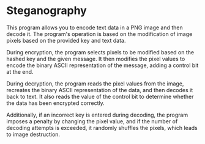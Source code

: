 # Steganography

This program allows you to encode text data in a PNG image and then decode it. The program's operation is based on the modification of image pixels based on the provided key and text data.

During encryption, the program selects pixels to be modified based on the hashed key and the given message. It then modifies the pixel values to encode the binary ASCII representation of the message, adding a control bit at the end.

During decryption, the program reads the pixel values from the image, recreates the binary ASCII representation of the data, and then decodes it back to text. It also reads the value of the control bit to determine whether the data has been encrypted correctly.

Additionally, if an incorrect key is entered during decoding, the program imposes a penalty by changing the pixel value, and if the number of decoding attempts is exceeded, it randomly shuffles the pixels, which leads to image destruction.
